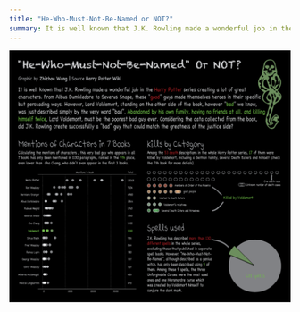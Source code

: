 ```yaml
---
title: "He-Who-Must-Not-Be-Named or NOT?"
summary: It is well known that J.K. Rowling made a wonderful job in the Harry Potter series creating a lot of great characters. From Albus Dumbledore to Severus Snape, these “good” guys made themselves heroes in their specific but persuading ways. However, Lord Voldemort, standing on the other side of the book, however “bad” we know, was just described simply by the very word “bad”. Abandoned by his own family, having no friends at all, and killing himself twice, Lord Voldemort, must be the poorest bad guy ever. Considering the data collected from the book, did J.K. Rowling create successfully a “bad” guy that could match the greatness of the justice side?
---
```


![Data visualization](hp.png)

